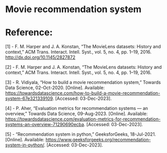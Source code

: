 # Movie recommendation system


# Reference:
[1] - F. M. Harper and J. A. Konstan, “The MovieLens datasets: History and context,” ACM Trans. Interact. Intell. Syst., vol. 5, no. 4, pp. 1–19, 2016. http://dx.doi.org/10.1145/2827872

[2] - F. M. Harper and J. A. Konstan, “The MovieLens datasets: History and context,” ACM Trans. Interact. Intell. Syst., vol. 5, no. 4, pp. 1–19, 2016.

[3] - R. Vidiyala, “How to build a movie recommendation system,” Towards Data Science, 02-Oct-2020. [Online]. Available: https://towardsdatascience.com/how-to-build-a-movie-recommendation-system-67e321339109. [Accessed: 03-Dec-2023].

[4] - P. Aher, “Evaluation metrics for recommendation systems — an overview,” Towards Data Science, 09-Aug-2023. [Online]. Available: https://towardsdatascience.com/evaluation-metrics-for-recommendation-systems-an-overview-71290690ecba. [Accessed: 03-Dec-2023].

[5] - “Recommendation system in python,” GeeksforGeeks, 18-Jul-2021. [Online]. Available: https://www.geeksforgeeks.org/recommendation-system-in-python/. [Accessed: 03-Dec-2023].
